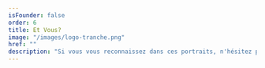 ```yaml
---
isFounder: false
order: 6
title: Et Vous?
image: "/images/logo-tranche.png"
href: ""
description: "Si vous vous reconnaissez dans ces portraits, n'hésitez pas à rejoindre la communauté des Crocos. Plus on a de dents, plus on rit."
---
```

